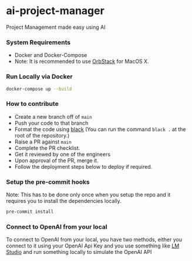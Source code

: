 # ai-project-manager
Project Management made easy using AI

### System Requirements

- Docker and Docker-Compose
- Note: It is recommended to use [OrbStack](https://orbstack.dev/) for MacOS X.

### Run Locally via Docker

```bash
docker-compose up --build
```

### How to contribute

- Create a new branch off of `main`
- Push your code to that branch
- Format the code using [black](https://github.com/psf/black) (You can run the command `black .` at the root of the
  repository.)
- Raise a PR against `main`
- Complete the PR checklist.
- Get it reviewed by one of the engineers
- Upon approval of the PR, merge it.
- Follow the deployment steps below to deploy if required.

### Setup the pre-commit hooks

Note: This has to be done only once when you setup the repo and it requires you to install the dependencies locally.

```bash
pre-commit install
```

### Connect to OpenAI from your local

To connect to OpenAI from your local, you have two methods, either you connect to it using your OpenAI Api Key and you use something like [LM Studio](https://lmstudio.ai/) and run something locally to simulate the OpenAI API
